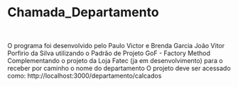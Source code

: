 <h1>Chamada_Departamento </h1>
<br>
<p>O programa foi desenvolvido pelo Paulo Victor e Brenda Garcia João Vitor Porfirio da Silva utilizando  o Padrão de Projeto GoF - Factory Method Complementando o projeto da Loja Fatec (ja em desenvolvimento) para o receber por caminho
o nome do departamento 
O projeto deve ser acessado como: http://localhost:3000/departamento/calcados

 </p>
